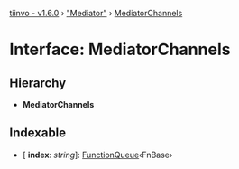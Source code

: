 [tiinvo - v1.6.0](../README.md) › ["Mediator"](../modules/_mediator_.md) › [MediatorChannels](_mediator_.mediatorchannels.md)

# Interface: MediatorChannels

## Hierarchy

* **MediatorChannels**

## Indexable

* \[ **index**: *string*\]: [FunctionQueue](../modules/_stack_.md#functionqueue)‹FnBase›

